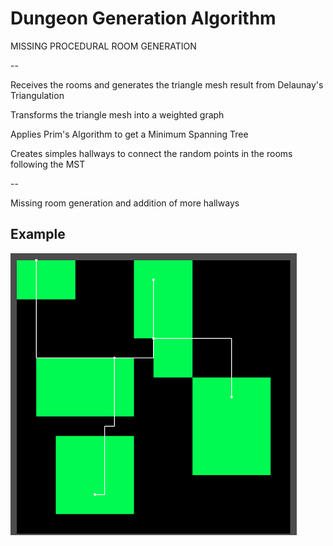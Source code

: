 # Dungeon Generation Algorithm

MISSING PROCEDURAL ROOM GENERATION

--

Receives the rooms and generates the triangle mesh result from Delaunay's Triangulation

Transforms the triangle mesh into a weighted graph

Applies Prim's Algorithm to get a Minimum Spanning Tree

Creates simples hallways to connect the random points in the rooms following the MST

--

Missing room generation and addition of more hallways

## Example

![Example.png](Example.png)
